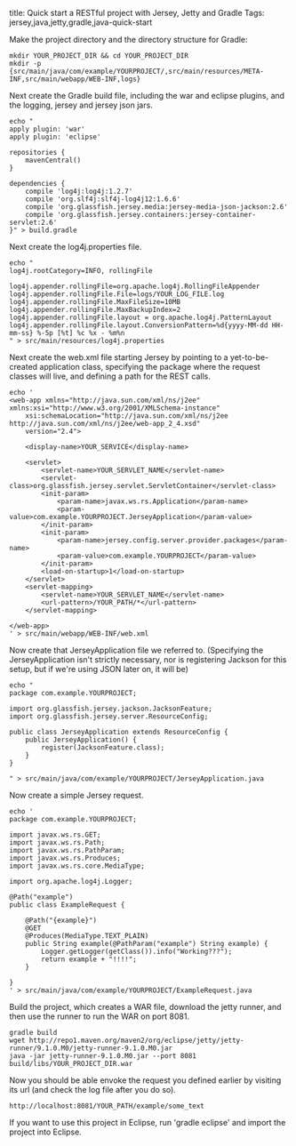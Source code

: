 title: Quick start a RESTful project with Jersey, Jetty and Gradle
Tags: jersey,java,jetty,gradle,java-quick-start

Make the project directory and the directory structure for Gradle:

    mkdir YOUR_PROJECT_DIR && cd YOUR_PROJECT_DIR
    mkdir -p {src/main/java/com/example/YOURPROJECT/,src/main/resources/META-INF,src/main/webapp/WEB-INF,logs}

Next create the Gradle build file, including the war and eclipse plugins, and the logging, jersey and jersey json jars.

    echo "
    apply plugin: 'war'
    apply plugin: 'eclipse'
    
    repositories {
        mavenCentral()
    }
    
    dependencies {
        compile 'log4j:log4j:1.2.7'
        compile 'org.slf4j:slf4j-log4j12:1.6.6'
        compile 'org.glassfish.jersey.media:jersey-media-json-jackson:2.6'
        compile 'org.glassfish.jersey.containers:jersey-container-servlet:2.6'
    }" > build.gradle
    
Next create the log4j.properties file.

    echo "
    log4j.rootCategory=INFO, rollingFile 
    
    log4j.appender.rollingFile=org.apache.log4j.RollingFileAppender
    log4j.appender.rollingFile.File=logs/YOUR_LOG_FILE.log
    log4j.appender.rollingFile.MaxFileSize=10MB
    log4j.appender.rollingFile.MaxBackupIndex=2
    log4j.appender.rollingFile.layout = org.apache.log4j.PatternLayout
    log4j.appender.rollingFile.layout.ConversionPattern=%d{yyyy-MM-dd HH-mm-ss} %-5p [%t] %c %x - %m%n
    " > src/main/resources/log4j.properties
    
Next create the web.xml file starting Jersey by pointing to a yet-to-be-created application class, specifying the package where the request classes will live, and defining a path for the REST calls.

    echo '
    <web-app xmlns="http://java.sun.com/xml/ns/j2ee" xmlns:xsi="http://www.w3.org/2001/XMLSchema-instance"
    	xsi:schemaLocation="http://java.sun.com/xml/ns/j2ee http://java.sun.com/xml/ns/j2ee/web-app_2_4.xsd"
    	version="2.4">
    
    	<display-name>YOUR_SERVICE</display-name>
    	
    	<servlet>
    		<servlet-name>YOUR_SERVLET_NAME</servlet-name>
    		<servlet-class>org.glassfish.jersey.servlet.ServletContainer</servlet-class>
            <init-param>
                <param-name>javax.ws.rs.Application</param-name>
                <param-value>com.example.YOURPROJECT.JerseyApplication</param-value>
            </init-param>		
    	    <init-param>
    	    	<param-name>jersey.config.server.provider.packages</param-name>
    			<param-value>com.example.YOURPROJECT</param-value>
    	    </init-param>
    	    <load-on-startup>1</load-on-startup>
    	</servlet>
    	<servlet-mapping>
    		<servlet-name>YOUR_SERVLET_NAME</servlet-name>
    		<url-pattern>/YOUR_PATH/*</url-pattern>
    	</servlet-mapping>
    	
    </web-app>
    ' > src/main/webapp/WEB-INF/web.xml
    
Now create that JerseyApplication file we referred to. (Specifying the JerseyApplication isn't strictly necessary, nor is registering Jackson for this setup, but if we're using JSON later on, it will be)

    echo "
    package com.example.YOURPROJECT;
    
    import org.glassfish.jersey.jackson.JacksonFeature;
    import org.glassfish.jersey.server.ResourceConfig;
    
    public class JerseyApplication extends ResourceConfig {
    	public JerseyApplication() {
    		register(JacksonFeature.class);
    	}
    }

    " > src/main/java/com/example/YOURPROJECT/JerseyApplication.java
    
Now create a simple Jersey request.

    echo '
    package com.example.YOURPROJECT;
    
    import javax.ws.rs.GET;
    import javax.ws.rs.Path;
    import javax.ws.rs.PathParam;
    import javax.ws.rs.Produces;
    import javax.ws.rs.core.MediaType;
    
    import org.apache.log4j.Logger;
    
    @Path("example")
    public class ExampleRequest {
    	
    	@Path("{example}")
    	@GET
    	@Produces(MediaType.TEXT_PLAIN)
    	public String example(@PathParam("example") String example) {
    		Logger.getLogger(getClass()).info("Working???");
    		return example + "!!!!";
    	}
    
    }
    ' > src/main/java/com/example/YOURPROJECT/ExampleRequest.java
    

Build the project, which creates a WAR file, download the jetty runner, and then use the runner to run the WAR on port 8081.

    gradle build
    wget http://repo1.maven.org/maven2/org/eclipse/jetty/jetty-runner/9.1.0.M0/jetty-runner-9.1.0.M0.jar
    java -jar jetty-runner-9.1.0.M0.jar --port 8081 build/libs/YOUR_PROJECT_DIR.war
     
Now you should be able envoke the request you defined earlier by visiting its url (and check the log file after you do so).

    http://localhost:8081/YOUR_PATH/example/some_text

If you want to use this project in Eclipse, run 'gradle eclipse' and import the project into Eclipse.
